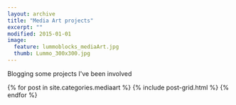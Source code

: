 ```yaml
---
layout: archive
title: "Media Art projects"
excerpt: ""
modified: 2015-01-01
image: 
  feature: lummoblocks_mediaArt.jpg
  thumb: Lummo_300x300.jpg
---
```


Blogging some projects I've been involved 

<div class="tiles">
{% for post in site.categories.mediaart %}
  {% include post-grid.html %}
{% endfor %}
</div><!-- /.tiles -->

